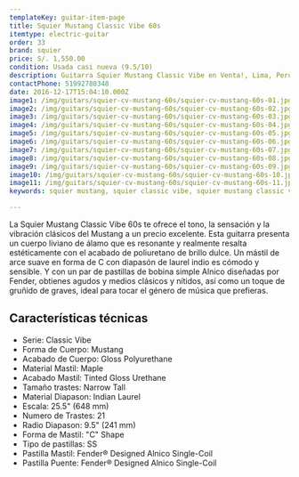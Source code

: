 ```yaml
---
templateKey: guitar-item-page
title: Squier Mustang Classic Vibe 60s
itemtype: electric-guitar
order: 33
brand: squier
price: S/. 1,550.00
condition: Usada casi nueva (9.5/10)
description: Guitarra Squier Mustang Classic Vibe en Venta!, Lima, Peru
contactPhone: 51992780348
date: 2016-12-17T15:04:10.000Z
image1: /img/guitars/squier-cv-mustang-60s/squier-cv-mustang-60s-01.jpg
image2: /img/guitars/squier-cv-mustang-60s/squier-cv-mustang-60s-02.jpg
image3: /img/guitars/squier-cv-mustang-60s/squier-cv-mustang-60s-03.jpg
image4: /img/guitars/squier-cv-mustang-60s/squier-cv-mustang-60s-04.jpg
image5: /img/guitars/squier-cv-mustang-60s/squier-cv-mustang-60s-05.jpg
image6: /img/guitars/squier-cv-mustang-60s/squier-cv-mustang-60s-06.jpg
image7: /img/guitars/squier-cv-mustang-60s/squier-cv-mustang-60s-07.jpg
image8: /img/guitars/squier-cv-mustang-60s/squier-cv-mustang-60s-08.jpg
image9: /img/guitars/squier-cv-mustang-60s/squier-cv-mustang-60s-09.jpg
image10: /img/guitars/squier-cv-mustang-60s/squier-cv-mustang-60s-10.jpg
image11: /img/guitars/squier-cv-mustang-60s/squier-cv-mustang-60s-11.jpg
keywords: squier mustang, squier classic vibe, squier mustang classic vibe

---
```

La Squier Mustang Classic Vibe 60s te ofrece el tono, la sensación y la vibración clásicos del Mustang a un precio excelente. Esta guitarra presenta un cuerpo liviano de álamo que es resonante y realmente resalta estéticamente con el acabado de poliuretano de brillo dulce. Un mástil de arce suave en forma de C con diapasón de laurel indio es cómodo y sensible. Y con un par de pastillas de bobina simple Alnico diseñadas por Fender, obtienes agudos y medios clásicos y nítidos, así como un toque de gruñido de graves, ideal para tocar el género de música que prefieras.

## Características técnicas

* Serie: Classic Vibe
* Forma de Cuerpo: Mustang
* Acabado de Cuerpo: Gloss Polyurethane
* Material Mastil: Maple
* Acabado Mastil: Tinted Gloss Urethane
* Tamaño trastes: Narrow Tall
* Material Diapason: Indian Laurel
* Escala: 25.5" (648 mm)
* Numero de Trastes: 21
* Radio Diapason: 9.5" (241 mm)
* Forma de Mastil: "C" Shape
* Tipo de pastillas: SS
* Pastilla Mastil: Fender® Designed Alnico Single-Coil
* Pastilla Puente: Fender® Designed Alnico Single-Coil